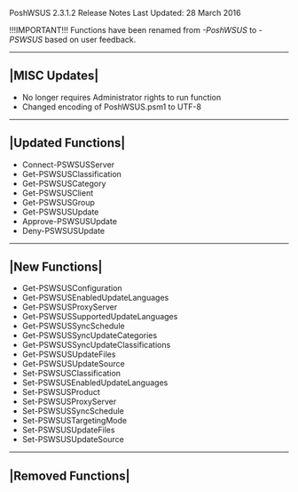 PoshWSUS 2.3.1.2 Release Notes
Last Updated: 28 March 2016

!!!IMPORTANT!!!
Functions have been renamed from *-PoshWSUS* to *-PSWSUS* based on user feedback. 

-------------
|MISC Updates|
-------------
- No longer requires Administrator rights to run function
- Changed encoding of PoshWSUS.psm1 to UTF-8

-------------------
|Updated Functions|
-------------------
- Connect-PSWSUSServer
- Get-PSWSUSClassification
- Get-PSWSUSCategory
- Get-PSWSUSClient
- Get-PSWSUSGroup
- Get-PSWSUSUpdate
- Approve-PSWSUSUpdate
- Deny-PSWSUSUpdate

---------------
|New Functions|
---------------
- Get-PSWSUSConfiguration
- Get-PSWSUSEnabledUpdateLanguages
- Get-PSWSUSProxyServer
- Get-PSWSUSSupportedUpdateLanguages
- Get-PSWSUSSyncSchedule
- Get-PSWSUSSyncUpdateCategories
- Get-PSWSUSSyncUpdateClassifications
- Get-PSWSUSUpdateFiles
- Get-PSWSUSUpdateSource
- Set-PSWSUSClassification
- Set-PSWSUSEnabledUpdateLanguages
- Set-PSWSUSProduct
- Set-PSWSUSProxyServer
- Set-PSWSUSSyncSchedule
- Set-PSWSUSTargetingMode
- Set-PSWSUSUpdateFiles
- Set-PSWSUSUpdateSource

-------------------
|Removed Functions|
-------------------
